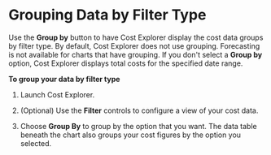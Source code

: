 # Grouping Data by Filter Type<a name="groupdata"></a>

Use the **Group by** button to have Cost Explorer display the cost data groups by filter type\. By default, Cost Explorer does not use grouping\. Forecasting is not available for charts that have grouping\. If you don't select a **Group by** option, Cost Explorer displays total costs for the specified date range\. 

**To group your data by filter type**

1. Launch Cost Explorer\.

1. \(Optional\) Use the **Filter** controls to configure a view of your cost data\.

1. Choose **Group By** to group by the option that you want\. The data table beneath the chart also groups your cost figures by the option you selected\.